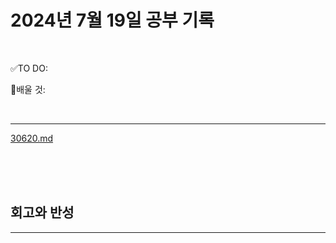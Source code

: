 # 2024년 7월 19일 공부 기록 

<br>

✅TO DO: 



💭배울 것:


<br>

---

[30620.md](..%2F..%2F..%2FAlgorithm%2FSolvedProblem%2F%EB%9E%9C%EB%8D%A4%EB%A7%88%EB%9D%BC%ED%86%A4%2F%EC%BD%94%EC%8A%A4007%2F30620%2F30620.md)


<br><br><br>





## 회고와 반성

---

